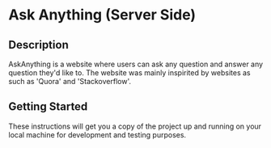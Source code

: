 # Ask Anything (Server Side)
## Description 
AskAnything is a website where users can ask any question and answer any question they'd like to.
The website was mainly inspirited by websites as such as 'Quora' and 'Stackoverflow'.
## Getting Started
These instructions will get you a copy of the project up and running on your local machine for development and testing purposes.
